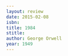 ```yaml
---
layout: review
date: 2015-02-08
isbn: 
title: 1984
stitle: 
author: George Orwell
year: 1949
---
```

